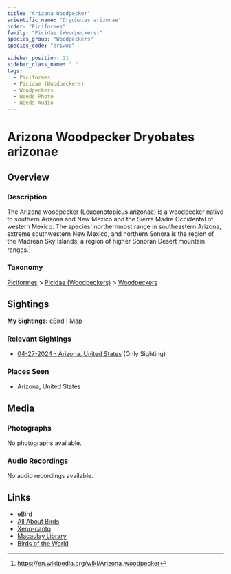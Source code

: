 ```yaml
---
title: "Arizona Woodpecker"
scientific_name: "Dryobates arizonae"
order: "Piciformes"
family: "Picidae (Woodpeckers)"
species_group: "Woodpeckers"
species_code: "ariwoo"

sidebar_position: 21
sidebar_class_name: " "
tags: 
  - Piciformes
  - Picidae (Woodpeckers)
  - Woodpeckers
  - Needs Photo
  - Needs Audio
---
```


# Arizona Woodpecker <span className='sci_name'>Dryobates arizonae</span>

## Overview

### Description
The Arizona woodpecker (Leuconotopicus arizonae) is a woodpecker native to southern Arizona and New Mexico and the Sierra Madre Occidental of western Mexico. The species' northernmost range in southeastern Arizona, extreme southwestern New Mexico, and northern Sonora is the region of the Madrean Sky Islands, a region of higher Sonoran Desert mountain ranges.[^1]

[^1]: https://en.wikipedia.org/wiki/Arizona_woodpecker

### Taxonomy
[Piciformes](/tags/piciformes) > [Picidae (Woodpeckers)](/tags/picidae-woodpeckers) > [Woodpeckers](/tags/woodpeckers)


## Sightings

**My Sightings:** [eBird](https://ebird.org/lifelist?r=world&time=life&spp=ariwoo) | [Map](/map?species_code=ariwoo)

### Relevant Sightings

* [04-27-2024 - Arizona, United States](https://ebird.org/checklist/S170587152) (Only Sighting)

### Places Seen

* Arizona, United States



## Media
### Photographs
No photographs available.

### Audio Recordings
No audio recordings available.

## Links
* [eBird](https://ebird.org/species/ariwoo) 
* [All About Birds](https://www.allaboutbirds.org/guide/ariwoo) 
* [Xeno-canto](https://www.xeno-canto.org/species/dryobates-arizonae) 
* [Macaulay Library](https://search.macaulaylibrary.org/catalog?taxonCode=ariwoo&sort=rating_rank_desc)
* [Birds of the World](https://birdsoftheworld.org/bow/species/ariwoo)
